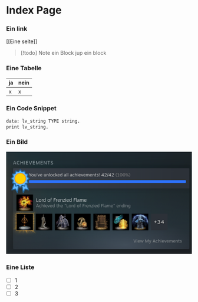 # Index Page

### Ein link
[[Eine seite]] 

> [!todo] Note ein Block
> jup ein block


### Eine Tabelle
ja | nein
--- | ---
x | x

### Ein Code Snippet
```abap
data: lv_string TYPE string.
print lv_string.
```

### Ein Bild

![Ein Bild](1.png)

### Eine Liste
- [ ] 1 
- [ ] 2
- [ ] 3